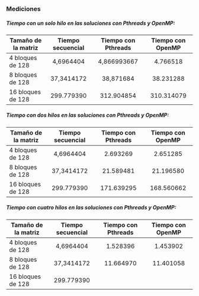 ### Mediciones

##### Tiempo con un solo hilo en las soluciones con Pthreads y OpenMP:

| Tamaño de la matriz | Tiempo secuencial | Tiempo con Pthreads | Tiempo con OpenMP |
| --------------------|:-----------------:|:-------------------:|:-----------------:|
| 4 bloques de 128    | 4,6964404         | 4,866993667         | 4.766518          |
| 8 bloques de 128    | 37,3414172        | 38,871684           | 38.231288         |
| 16 bloques de 128   | 299.779390        | 312.904854          | 310.314079        |


##### Tiempo con dos hilos en las soluciones con Pthreads y OpenMP:

| Tamaño de la matriz | Tiempo secuencial | Tiempo con Pthreads | Tiempo con OpenMP |
| --------------------|:-----------------:|:-------------------:|:-----------------:|
| 4 bloques de 128    | 4,6964404         | 2.693269            | 2.651285          |
| 8 bloques de 128    | 37,3414172        | 21.589481           | 21.196580         |
| 16 bloques de 128   | 299.779390        | 171.639295          | 168.560662        |

##### Tiempo con cuatro hilos en las soluciones con Pthreads y OpenMP:

| Tamaño de la matriz | Tiempo secuencial | Tiempo con Pthreads | Tiempo con OpenMP |
| --------------------|:-----------------:|:-------------------:|:-----------------:|
| 4 bloques de 128    | 4,6964404         | 1.528396            | 1.453902          |
| 8 bloques de 128    | 37,3414172        | 11.664970           | 11.401058         |
| 16 bloques de 128   | 299.779390        |        |         |